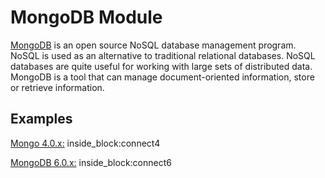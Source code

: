 # MongoDB Module

[MongoDB](https://www.mongodb.com/) is an open source NoSQL database management program. NoSQL is used as an alternative to traditional relational databases. NoSQL databases are quite useful for working with large sets of distributed data. MongoDB is a tool that can manage document-oriented information, store or retrieve information.

## Examples

<!--codeinclude-->
[Mongo 4.0.x:](../../src/modules/mongodb/mongodb-container.test.ts) inside_block:connect4
<!--/codeinclude-->

<!--codeinclude-->
[MongoDB 6.0.x:](../../src/modules/mongodb/mongodb-container.test.ts) inside_block:connect6
<!--/codeinclude-->
